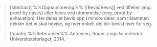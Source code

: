 
> [!abstract] %%Oppsummering%%
[[Bevis|Bevis]] ved tilfeller (eng. proof by cases) eller bevis ved uttømmelse (eng. proof by exhaustion). Her deles et bevis opp i mindre deler, som tilsammen dekker det vi skal bevise, og hver enkelt del blir bevist hver for seg.

> [!quote] %%Referanser%%
Antonsen, Roger. *Logiske metoder*. Universitetsforlaget, 2014.